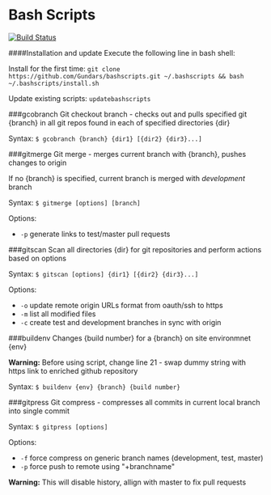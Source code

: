 Bash Scripts
===========
[![Build Status](https://travis-ci.org/Gundars/bashscripts.png?branch=master)](https://travis-ci.org/Gundars/bashscripts)

####Installation and update
Execute the following line in bash shell:

Install for the first time: 
`git clone https://github.com/Gundars/bashscripts.git ~/.bashscripts && bash ~/.bashscripts/install.sh`

Update existing scripts: 
`updatebashscripts`

###gcobranch
Git checkout branch - checks out and pulls specified git {branch} in all git repos found in each of specified directories {dir}

Syntax: `$ gcobranch {branch} {dir1} [{dir2} {dir3}...]`

###gitmerge
Git merge - merges current branch with {branch}, pushes changes to origin

If no {branch} is specified, current branch is merged with *development* branch

Syntax: `$ gitmerge [options] [branch]`

Options:
- `-p`  generate links to test/master pull requests

###gitscan
Scan all directories {dir} for git repositories and perform actions based on options

Syntax: `$ gitscan [options] {dir1} [{dir2} {dir3}...]`

Options:
- `-o`  update remote origin URLs format from oauth/ssh to https
- `-m`  list all modified files
- `-c`  create test and development branches in sync with origin

###buildenv
Changes {build number} for a {branch} on site environmnet {env}

**Warning:** Before using script, change line 21 - swap dummy string with https link to enriched github repository

Syntax: `$ buildenv {env} {branch} {build number}`

###gitpress
Git compress - compresses all commits in current local branch into single commit

Syntax: `$ gitpress [options]`

Options:
- `-f`  force compress on generic branch names (development, test, master)
- `-p`  force push to remote using "+branchname"

**Warning:** This will disable history, allign with master to fix pull requests

